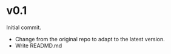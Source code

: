 # v0.1

Initial commit.
- Change from the original repo to adapt to the latest version.
- Write READMD.md
